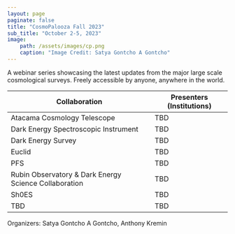 ```yaml
---
layout: page
paginate: false
title: "CosmoPalooza Fall 2023"
sub_title: "October 2-5, 2023"
image:
    path: /assets/images/cp.png
    caption: "Image Credit: Satya Gontcho A Gontcho"
---
```


A webinar series showcasing the latest updates from the major large scale cosmological surveys. Freely accessible by anyone, anywhere in the world.

|Collaboration | Presenters (Institutions)                                
|-----------------------------------|-------------------------------------------------------------------------------
|Atacama Cosmology Telescope         | TBD                 
|Dark Energy Spectroscopic Instrument    | TBD                             
|Dark Energy Survey         | TBD                        
|Euclid        | TBD                         
|PFS         | TBD           
|Rubin Observatory & Dark Energy Science Collaboration             | TBD      
|Sh0ES          | TBD                   
|TBD            | TBD           


Organizers: Satya Gontcho A Gontcho, Anthony Kremin

